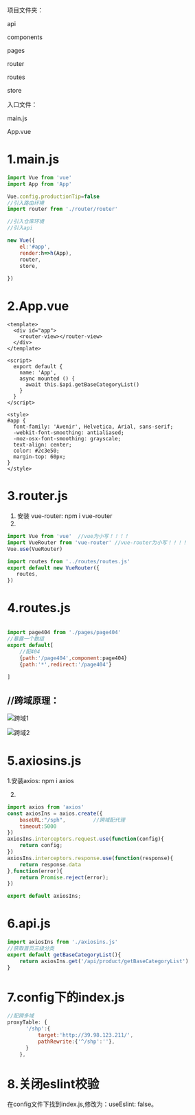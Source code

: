 项目文件夹：

api

components

pages

router

routes

store

入口文件：

main.js

App.vue

# 1.main.js

```js
import Vue from 'vue'
import App from 'App'

Vue.config.productionTip=false
//引入路由环境
import router from './router/router'

//引入仓库环境
//引入api

new Vue({
    el:'#app',
    render:h=>h(App),
    router,
    store,
    
})
```



# 2.App.vue



```vue
<template>
  <div id="app">
    <router-view></router-view>
  </div>
</template>

<script>
  export default {
    name: 'App',
    async mounted () {
      await this.$api.getBaseCategoryList()
    }
  }
</script>

<style>
#app {
  font-family: 'Avenir', Helvetica, Arial, sans-serif;
  -webkit-font-smoothing: antialiased;
  -moz-osx-font-smoothing: grayscale;
  text-align: center;
  color: #2c3e50;
  margin-top: 60px;
}
</style>
```



# 3.router.js

1. 安装 vue-router:  npm i vue-router
2. 

 ```js
import Vue from 'vue'  //vue为小写！！！！
import VueRouter from 'vue-router' //vue-router为小写！！！！
Vue.use(VueRouter)

import routes from '../routes/routes.js'
export default new VueRouter({
    routes,
})

 ```

# 4.routes.js

```js

import page404 from './pages/page404'
//暴露一个数组
export default[
    //配404
    {path:'/page404',component:page404}
    {path:'*',redirect:'/page404'}
    
]
```

## //跨域原理：

![跨域1](电商环境搭建.assets/跨域1.jpg)

![跨域2](电商环境搭建.assets/跨域2.jpg)

# 5.axiosins.js

1.安装axios: npm i axios

2.

```js
import axios from 'axios'
const axiosIns = axios.create({
    baseURL:"/sph",         //跨域配代理
    timeout:5000
})
axiosIns.interceptors.request.use(function(config){
    return config;
})
axiosIns.interceptors.response.use(function(response){
    return response.data
},function(error){
    return Promise.reject(error);
})

export default axiosIns;
```



# 6.api.js

```js
import axiosIns from './axiosins.js'
//获取首页三级分类
export default getBaseCategoryList(){
    return axiosIns.get('/api/product/getBaseCategoryList')
}
```

# 7.config下的index.js

```js
//配跨多域
proxyTable: {
      '/shp':{
          target:'http://39.98.123.211/',
          pathRewrite:{'^/shp':''},
      }
    },
```





# 8.关闭eslint校验

在config文件下找到index.js,修改为：useEslint: false。



   